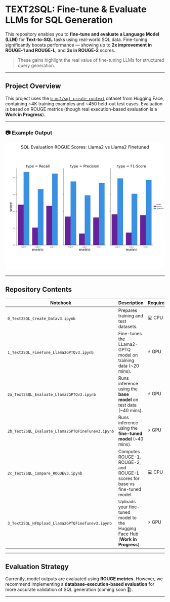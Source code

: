 #  TEXT2SQL: Fine-tune & Evaluate LLMs for SQL Generation

This repository enables you to **fine-tune and evaluate a Language Model (LLM)** for **Text-to-SQL** tasks using real-world SQL data. Fine-tuning significantly boosts performance — showing up to **2x improvement in ROUGE-1 and ROUGE-L**, and **3x in ROUGE-2** scores.

> These gains highlight the real value of fine-tuning LLMs for structured query generation.

---

## Project Overview

This project uses the [`b-mc2/sql-create-context`](https://huggingface.co/datasets/b-mc2/sql-create-context) dataset from Hugging Face, containing ~4K training examples and ~450 held-out test cases. Evaluation is based on ROUGE metrics (though real execution-based evaluation is a **Work in Progress**).

---

### 📷 Example Output

<p align="center">
  <img src="ROGUE_Scores_Llama_vs_Finetune.png" alt="Text2SQL Evaluation Results" width="600"/>
</p>

---

##  Repository Contents

| Notebook | Description | Requirements |
|----------|-------------|--------------|
| `0_Text2SQL_Create_Datav3.ipynb` | Prepares training and test datasets. | 💻 CPU |
| `1_Text2SQL_FineTune_Llama2GPTQv3.ipynb` | Fine-tunes the LLama2-GPTQ model on training data (~20 mins). | ⚡ GPU |
| `2a_Text2SQL_Evaluate_Llama2GPTQv3.ipynb` | Runs inference using the **base model** on test data (~40 mins). | ⚡ GPU |
| `2b_Text2SQL_Evaluate_Llama2GPTQFineTunev3.ipynb` | Runs inference using the **fine-tuned model** (~40 mins). | ⚡ GPU |
| `2c_Text2SQL_Compare_ROGUEv3.ipynb` | Computes ROUGE-1, ROUGE-2, and ROUGE-L scores for base vs fine-tuned model. | 💻 CPU |
| `3_Text2SQL_HFUpload_Llama2GPTQFineTunev3.ipynb` | Uploads your fine-tuned model to the Hugging Face Hub (**Work in Progress**). | ⚡ GPU |

---

##  Evaluation Strategy

Currently, model outputs are evaluated using **ROUGE metrics**. However, we recommend implementing a **database-execution-based evaluation** for more accurate validation of SQL generation (coming soon 🚧).

---



